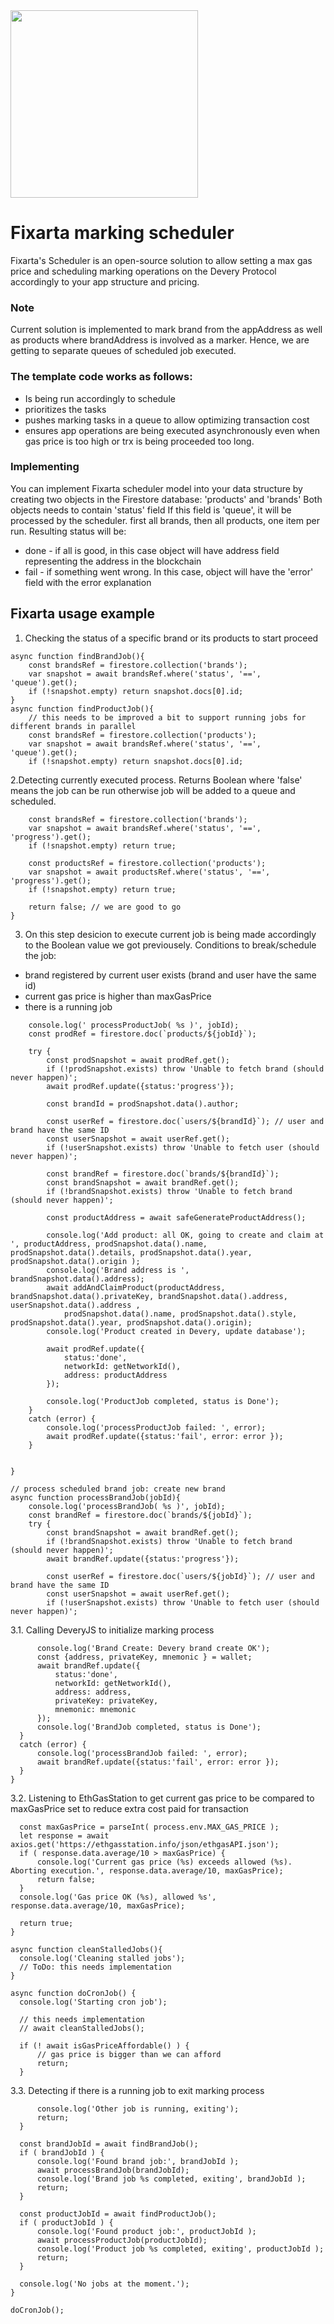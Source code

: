 <img src = "src/scheduler_300x102.png" width="300"/>

# Fixarta marking scheduler
Fixarta's Scheduler is an open-source solution to allow setting a max gas price and scheduling marking operations on the Devery Protocol accordingly to your app structure and pricing.

### Note
Current solution is implemented to mark brand from the appAddress as well as products where brandAddress is involved as a marker.
Hence, we are getting to separate queues of scheduled job executed.

### The template code works as follows:
- Is being run accordingly to schedule
- prioritizes the tasks
- pushes marking tasks in a queue to allow optimizing transaction cost
- ensures app operations are being executed asynchronously even when gas price is too high or trx is being proceeded too long.

### Implementing
You can implement Fixarta scheduler model into your data structure by creating two objects in the Firestore database: 'products' and 'brands'
Both objects needs to contain 'status' field
If this field is 'queue', it will be processed by the scheduler. first all brands, then all products, one item per run.
Resulting status will be:
- done - if all is good, in this case object will have address field representing the address in the blockchain
- fail - if something went wrong. In this case, object will have the 'error' field with the error explanation

## Fixarta usage example
1. Checking the status of a specific brand or its products to start proceed
```// return ID of Brand to be processed
async function findBrandJob(){
	const brandsRef = firestore.collection('brands');
	var snapshot = await brandsRef.where('status', '==', 'queue').get();
	if (!snapshot.empty) return snapshot.docs[0].id;	
}
async function findProductJob(){
	// this needs to be improved a bit to support running jobs for different brands in parallel
	const brandsRef = firestore.collection('products');
	var snapshot = await brandsRef.where('status', '==', 'queue').get();
	if (!snapshot.empty) return snapshot.docs[0].id;
```

2.Detecting currently executed process. Returns Boolean where 'false' means the job can be run otherwise job will be added to a queue and scheduled.
```async function isJobRunning(){
	const brandsRef = firestore.collection('brands');
	var snapshot = await brandsRef.where('status', '==', 'progress').get();
	if (!snapshot.empty) return true;

	const productsRef = firestore.collection('products');
	var snapshot = await productsRef.where('status', '==', 'progress').get();
	if (!snapshot.empty) return true;

    return false; // we are good to go    	
}
```

3. On this step desicion to execute current job is being made accordingly to the Boolean value we got previousely.
Conditions to break/schedule the job:
- brand registered by current user exists (brand and user have the same id) 
- current gas price is higher than maxGasPrice
- there is a running job
```async function processProductJob(jobId){
	console.log(' processProductJob( %s )', jobId);
	const prodRef = firestore.doc(`products/${jobId}`);

	try {
		const prodSnapshot = await prodRef.get();
		if (!prodSnapshot.exists) throw 'Unable to fetch brand (should never happen)';
		await prodRef.update({status:'progress'});	

		const brandId = prodSnapshot.data().author;

		const userRef = firestore.doc(`users/${brandId}`); // user and brand have the same ID
	    const userSnapshot = await userRef.get();
	    if (!userSnapshot.exists) throw 'Unable to fetch user (should never happen)';

		const brandRef = firestore.doc(`brands/${brandId}`);
		const brandSnapshot = await brandRef.get();
		if (!brandSnapshot.exists) throw 'Unable to fetch brand (should never happen)';

		const productAddress = await safeGenerateProductAddress();

		console.log('Add product: all OK, going to create and claim at ', productAddress, prodSnapshot.data().name, prodSnapshot.data().details, prodSnapshot.data().year, prodSnapshot.data().origin );
        console.log('Brand address is ', brandSnapshot.data().address);
        await addAndClaimProduct(productAddress, brandSnapshot.data().privateKey, brandSnapshot.data().address, userSnapshot.data().address ,
            prodSnapshot.data().name, prodSnapshot.data().style, prodSnapshot.data().year, prodSnapshot.data().origin);
        console.log('Product created in Devery, update database');

        await prodRef.update({
        	status:'done', 
        	networkId: getNetworkId(),
        	address: productAddress
    	});
 
	    console.log('ProductJob completed, status is Done');
    } 
    catch (error) {
    	console.log('processProductJob failed: ', error);
    	await prodRef.update({status:'fail', error: error });
    }  


}

// process scheduled brand job: create new brand
async function processBrandJob(jobId){
	console.log('processBrandJob( %s )', jobId);
	const brandRef = firestore.doc(`brands/${jobId}`);
	try {
		const brandSnapshot = await brandRef.get();
		if (!brandSnapshot.exists) throw 'Unable to fetch brand (should never happen)';
		await brandRef.update({status:'progress'});

		const userRef = firestore.doc(`users/${jobId}`); // user and brand have the same ID
	    const userSnapshot = await userRef.get();
	    if (!userSnapshot.exists) throw 'Unable to fetch user (should never happen)';
```

  3.1. Calling DeveryJS to initialize marking process
  ```const { wallet }  = await addBrand(brandSnapshot.data().name);
        console.log('Brand Create: Devery brand create OK');
        const {address, privateKey, mnemonic } = wallet;
        await brandRef.update({
        	status:'done', 
        	networkId: getNetworkId(),
        	address: address,
        	privateKey: privateKey,
        	mnemonic: mnemonic
    	});
    	console.log('BrandJob completed, status is Done');
    } 
    catch (error) {
    	console.log('processBrandJob failed: ', error);
    	await brandRef.update({status:'fail', error: error });
    }    
}
  ```
  3.2. Listening to EthGasStation to get current gas price to be compared to maxGasPrice set to reduce extra cost paid for transaction 
  ```async function isGasPriceAffordable(){
	const maxGasPrice = parseInt( process.env.MAX_GAS_PRICE );
    let response = await axios.get('https://ethgasstation.info/json/ethgasAPI.json');
    if ( response.data.average/10 > maxGasPrice) {
    	console.log('Current gas price (%s) exceeds allowed (%s). Aborting execution.', response.data.average/10, maxGasPrice);
    	return false;
    }
    console.log('Gas price OK (%s), allowed %s', response.data.average/10, maxGasPrice);

	return true;
}

async function cleanStalledJobs(){
	console.log('Cleaning stalled jobs');
	// ToDo: this needs implementation
}

async function doCronJob() {
    console.log('Starting cron job');
   
    // this needs implementation 
    // await cleanStalledJobs(); 

    if (! await isGasPriceAffordable() ) {
    	// gas price is bigger than we can afford
    	return;
    }
  ```
  3.3. Detecting if there is a running job to exit marking process
  ```if (await isJobRunning()) {
    	console.log('Other job is running, exiting');
    	return;
    }

    const brandJobId = await findBrandJob();
    if ( brandJobId ) {
    	console.log('Found brand job:', brandJobId );
    	await processBrandJob(brandJobId);
    	console.log('Brand job %s completed, exiting', brandJobId );
    	return; 
    }

    const productJobId = await findProductJob();
    if ( productJobId ) {
    	console.log('Found product job:', productJobId );
        await processProductJob(productJobId);
    	console.log('Product job %s completed, exiting', productJobId );	
    	return; 
    }

    console.log('No jobs at the moment.');
}

doCronJob();
  ```
